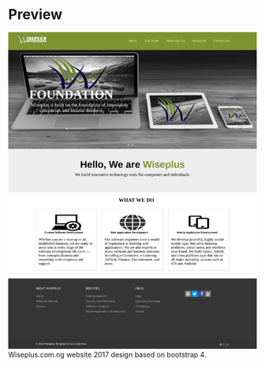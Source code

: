 # Preview

![alt text](https://github.com/Samanibe/wiseplus/blob/master/images/preview.png)
Wiseplus.com.ng website 2017 design based on bootstrap 4.
